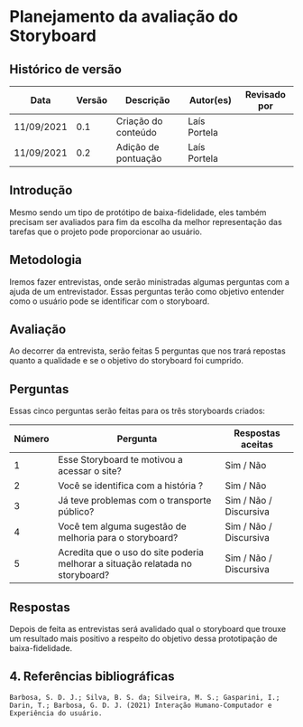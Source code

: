 
# Planejamento da avaliação do Storyboard

## Histórico de versão
Data | Versão | Descrição | Autor(es)|Revisado por
--|--|--|--|--
11/09/2021 | 0.1 | Criação do conteúdo | Laís Portela|
11/09/2021 | 0.2 | Adição de pontuação | Laís Portela|

## Introdução

Mesmo sendo um tipo de protótipo de baixa-fidelidade, eles também precisam ser avaliados para fim da escolha da melhor representação das tarefas que o projeto pode proporcionar ao usuário.

## Metodologia 
Iremos fazer entrevistas, onde serão ministradas algumas perguntas com a ajuda de um entrevistador. Essas perguntas terão como objetivo entender como o usuário pode se identificar com o storyboard.

## Avaliação

Ao decorrer da entrevista, serão feitas 5 perguntas que nos trará repostas quanto a qualidade e se o objetivo do storyboard foi cumprido.

## Perguntas

Essas cinco perguntas serão feitas para os três storyboards criados:

|Número|Pergunta|Respostas aceitas|
|---|---|---|
|1| Esse Storyboard te motivou a acessar o site?| Sim / Não|
|2| Você se identifica com a história ?| Sim / Não|
|3| Já teve problemas com o transporte público?| Sim / Não / Discursiva|
|4| Você tem alguma sugestão de melhoria para o storyboard?| Sim / Não / Discursiva|
|5| Acredita que o uso do site poderia melhorar a situação relatada no storyboard?| Sim / Não / Discursiva|

## Respostas

Depois de feita as entrevistas será avalidado qual o storyboard que trouxe um resultado mais positivo a respeito do objetivo dessa prototipação de baixa-fidelidade.


## 4. Referências bibliográficas

    Barbosa, S. D. J.; Silva, B. S. da; Silveira, M. S.; Gasparini, I.; Darin, T.; Barbosa, G. D. J. (2021) Interação Humano-Computador e Experiência do usuário.